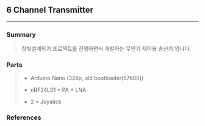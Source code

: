 ## 6 Channel Transmitter
- - -

### Summary
> 
>
> 참빛설계학기 프로젝트를 진행하면서 개발하는 무인기 제어용 송신기 입니다.


### Parts
>
> - Arduino Nano (328p, old bootloader(57600))
> 
> - nRF24L01 + PA + LNA
> 
> - 2 * Joystick 




### References





